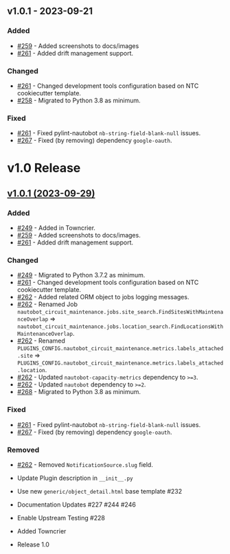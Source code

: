 <!-- markdownlint-disable MD024 -->

## v1.0.1 - 2023-09-21

### Added

- [#259](https://github.com/nautobot/nautobot-plugin-circuit-maintenance/issues/259) - Added screenshots to docs/images
- [#261](https://github.com/nautobot/nautobot-plugin-circuit-maintenance/issues/261) - Added drift management support.

### Changed

- [#261](https://github.com/nautobot/nautobot-plugin-circuit-maintenance/issues/261) - Changed development tools configuration based on NTC cookiecutter template.
- [#258](https://github.com/nautobot/nautobot-plugin-circuit-maintenance/issues/258) - Migrated to Python 3.8 as minimum.

### Fixed

- [#261](https://github.com/nautobot/nautobot-plugin-circuit-maintenance/issues/261) - Fixed pylint-nautobot `nb-string-field-blank-null` issues.
- [#267](https://github.com/nautobot/nautobot-plugin-circuit-maintenance/issues/267) - Fixed (by removing) dependency `google-oauth`.

# v1.0 Release

<!-- towncrier release notes start -->
## [v1.0.1 (2023-09-29)](https://github.com/nautobot/nautobot-plugin-circuit-maintenance/releases/tag/v1.0.1)

### Added

- [#249](https://github.com/nautobot/nautobot-plugin-circuit-maintenance/issues/249) - Added in Towncrier.
- [#259](https://github.com/nautobot/nautobot-plugin-circuit-maintenance/issues/259) - Added screenshots to docs/images.
- [#261](https://github.com/nautobot/nautobot-plugin-circuit-maintenance/issues/261) - Added drift management support.

### Changed

- [#249](https://github.com/nautobot/nautobot-plugin-circuit-maintenance/issues/249) - Migrated to Python 3.7.2 as minimum.
- [#261](https://github.com/nautobot/nautobot-plugin-circuit-maintenance/issues/261) - Changed development tools configuration based on NTC cookiecutter template.
- [#262](https://github.com/nautobot/nautobot-plugin-circuit-maintenance/issues/262) - Added related ORM object to jobs logging messages.
- [#262](https://github.com/nautobot/nautobot-plugin-circuit-maintenance/issues/262) - Renamed Job `nautobot_circuit_maintenance.jobs.site_search.FindSitesWithMaintenanceOverlap` => `nautobot_circuit_maintenance.jobs.location_search.FindLocationsWithMaintenanceOverlap`.
- [#262](https://github.com/nautobot/nautobot-plugin-circuit-maintenance/issues/262) - Renamed `PLUGINS_CONFIG.nautobot_circuit_maintenance.metrics.labels_attached.site` => `PLUGINS_CONFIG.nautobot_circuit_maintenance.metrics.labels_attached.location`.
- [#262](https://github.com/nautobot/nautobot-plugin-circuit-maintenance/issues/262) - Updated `nautobot-capacity-metrics` dependency to `>=3`.
- [#262](https://github.com/nautobot/nautobot-plugin-circuit-maintenance/issues/262) - Updated `nautobot` dependency to `>=2`.
- [#268](https://github.com/nautobot/nautobot-plugin-circuit-maintenance/issues/268) - Migrated to Python 3.8 as minimum.

### Fixed

- [#261](https://github.com/nautobot/nautobot-plugin-circuit-maintenance/issues/261) - Fixed pylint-nautobot `nb-string-field-blank-null` issues.
- [#267](https://github.com/nautobot/nautobot-plugin-circuit-maintenance/issues/267) - Fixed (by removing) dependency `google-oauth`.

### Removed

- [#262](https://github.com/nautobot/nautobot-plugin-circuit-maintenance/issues/262) - Removed `NotificationSource.slug` field.


- Update Plugin description in `__init__.py`
- Use new `generic/object_detail.html` base template #232
- Documentation Updates #227 #244 #246
- Enable Upstream Testing #228
- Added Towncrier
- Release 1.0
